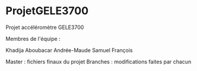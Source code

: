# ProjetGELE3700
Projet accéléromètre GELE3700

Membres de l'équipe :

Khadija
Aboubacar
Andrée-Maude
Samuel
François

Master : fichiers finaux du projet
Branches : modifications faites par chacun
